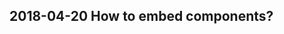 ## 2018-04-20 How to embed components?


<d3-radialtree style="width: 800px; height: 600px">
  <script data-name="livelyLoad" type="lively4script">function livelyLoad() {
    function d3TreeOfDocumentElement(documentNode) {
      var tree = {
        name: documentNode.id || documentNode.tagName || documentNode,
        size: documentNode.outerHTML && documentNode.outerHTML.length,
        children: []
      }
      if (documentNode.childNodes) {
        tree.children.push(...Array.from(documentNode.childNodes).map(ea => d3TreeOfDocumentElement(ea)))
      }
      // if (documentNode.shadowRoot) {
      //   tree.children.push(d3TreeOfDocumentElement(documentNode.shadowRoot))
      // }
      return tree
    };
    this.setTreeData(d3TreeOfDocumentElement(document.body))
  }
  </script>
</d3-radialtree>


<script>
(async () => {
  var comp = await (<lively-editor></lively-editor>)
  return comp
})()
</script>

